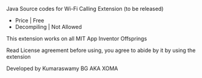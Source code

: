 Java Source codes for Wi-Fi Calling Extension (to be released)
 - Price | Free
 - Decompiling | Not Allowed

This extension works on all MIT App Inventor Offsprings

Read License agreement before using, you agree to abide by it by using the extension

Developed by Kumaraswamy BG AKA XOMA
